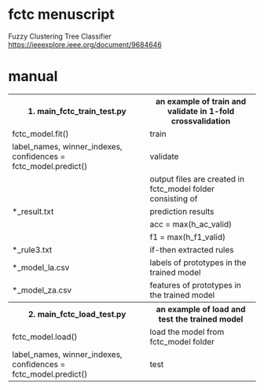 # fctc menuscript
Fuzzy Clustering Tree Classifier
https://ieeexplore.ieee.org/document/9684646

# manual
<table>
<tr><th>1. main_fctc_train_test.py</th><th>an example of train and validate in 1-fold crossvalidation</th></tr>
<tr><td>fctc_model.fit()</td><td>train</td></tr>
<tr><td>label_names, winner_indexes, confidences = fctc_model.predict()</td><td>validate</td></tr>
<tr><td></td><td>output files are created in fctc_model folder consisting of</td></tr>
<tr><td>*_result.txt</td><td>prediction results</td></tr>
<tr><td></td><td>acc = max(h_ac_valid)</td></tr>
<tr><td></td><td>f1 = max(h_f1_valid)</td></tr>
<tr><td>*_rule3.txt</td><td>if-then extracted rules</td></tr>
<tr><td>*_model_la.csv</td><td>labels of prototypes in the trained model</td></tr>
<tr><td>*_model_za.csv</td><td>features of prototypes in the trained model</td></tr>
<tr><th>2. main_fctc_load_test.py</th><th>an example of load and test the trained model</th></tr>
<tr><td>fctc_model.load()</td><td>load the model from fctc_model folder</td></tr>
<tr><td>label_names, winner_indexes, confidences = fctc_model.predict()</td><td>test</td></tr>
</table>

